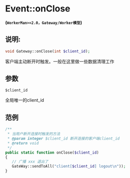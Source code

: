 # Event::onClose
**(```WorkerMan>=2.0，Gateway/Worker模型```)**

## 说明:
```php
void Gateway::onClose(int $client_id);
```

客户端主动断开时触发。一般在这里做一些数据清理工作

## 参数
``` $client_id ```

全局唯一的client_id


## 范例

```php
/**
 * 当用户断开连接时触发的方法
 * @param integer $client_id 断开连接的客户端client_id
 * @return void
 */
public static function onClose($client_id)
{
   // 广播 xxx 退出了
   GateWay::sendToAll("client[$client_id] logout\n"));
}
```
